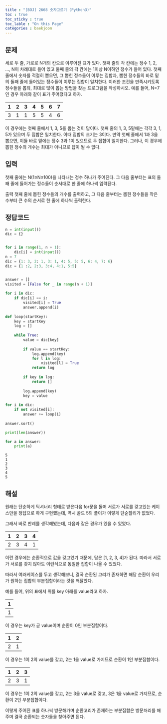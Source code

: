 ```yaml
---
title : "[BOJ] 2668 숫자고르기 (Python3)"
toc : true
toc_sticky : true
toc_lable : "On this Page"
categories : baekjoon
---
```

## 문제
세로 두 줄, 가로로 N개의 칸으로 이루어진 표가 있다. 첫째 줄의 각 칸에는 정수 1, 2, …, N이 차례대로 들어 있고 둘째 줄의 각 칸에는 1이상 N이하인 정수가 들어 있다. 첫째 줄에서 숫자를 적절히 뽑으면, 그 뽑힌 정수들이 이루는 집합과, 뽑힌 정수들의 바로 밑의 둘째 줄에 들어있는 정수들이 이루는 집합이 일치한다. 이러한 조건을 만족시키도록 정수들을 뽑되, 최대로 많이 뽑는 방법을 찾는 프로그램을 작성하시오. 예를 들어, N=7인 경우 아래와 같이 표가 주어졌다고 하자.

|1|2|3|4|5|6|7|
|---|---|---|---|---|---|---|
|3|1|1|5|5|4|6|



이 경우에는 첫째 줄에서 1, 3, 5를 뽑는 것이 답이다. 첫째 줄의 1, 3, 5밑에는 각각 3, 1, 5가 있으며 두 집합은 일치한다. 이때 집합의 크기는 3이다. 만약 첫째 줄에서 1과 3을 뽑으면, 이들 바로 밑에는 정수 3과 1이 있으므로 두 집합이 일치한다. 그러나, 이 경우에 뽑힌 정수의 개수는 최대가 아니므로 답이 될 수 없다.

## 입력
첫째 줄에는 N(1≤N≤100)을 나타내는 정수 하나가 주어진다. 그 다음 줄부터는 표의 둘째 줄에 들어가는 정수들이 순서대로 한 줄에 하나씩 입력된다.

출력
첫째 줄에 뽑힌 정수들의 개수를 출력하고, 그 다음 줄부터는 뽑힌 정수들을 작은 수부터 큰 수의 순서로 한 줄에 하나씩 출력한다.
## 정답코드 


```python
n = int(input())
dic = {}


for i in range(1, n + 1):
    dic[i] = int(input())
n = 7
dic = {1: 3, 2: 1, 3: 1, 4: 5, 5: 5, 6: 4, 7: 6}
dic = {1 :2, 2:3, 3:4, 4:1, 5:5}


answer = []
visited = [False for _ in range(n + 1)]
        
for i in dic:
    if dic[i] == i:
        visited[i] = True
        answer.append(i)
        
def loop(startKey):
    key = startKey
    log = []
    
    while True:
        value = dic[key]
        
        if value == startKey:
            log.append(key)
            for l in log:
                visited[l] = True
            return log
        
        if key in log:
            return []
        
        log.append(key)
        key = value
        
for i in dic:
    if not visited[i]:
        answer += loop(i)
        
answer.sort()

print(len(answer))

for a in answer:
    print(a)

```

    5
    1
    2
    3
    4
    5


## 해설
원래는 단순하게 딕셔너리 형태로 받은다음 for문을 돌며 서로가 서로를 갖고있는 케이스만을 정답으로 하게 구현했는데, 역시 골드 5의 풀이가 이렇게 단순할리가 없었다. 

그래서 바로 반례를 생각해봤는데, 다음과 같은 경우가 있을 수 있었다.

|1|2|3|4|
|---|---|---|---|
|2|3|4|1|

이런 경우에는 순환적으로 값을 갖고있기 때문에, 답은 [1, 2, 3, 4]가 된다. 따라서 서로가 서로를 갖지 않아도 이런식으로 동일한 집합이 나올 수 있었다.

따라서 여러케이스를 두고 생각해보니, 결국 순환된 고리가 존재하면 해당 순환이 우리가 원하는 집합의 부분집합이라는 것을 깨달았다. 

예를 들어, 위의 표에서 위를 key 아래를 value라고 하자.

|1|
|---|
|1|

이 경우는 key가 곧 value이며 순환이 0인 부분집합이다.

|1|2|
|---|---|
|2|1|

이 경우는 1이 2의 value를 갖고, 2는 1을 value로 가지므로 순환이 1인 부분집합이다.

|1|2|3|
|---|---|---|
|2|3|1|

이 경우는 1이 2의 value를 갖고, 2는 3을 value로 갖고, 3은 1을 value로 가지므로, 순환이 2인 부분집합이다.

이렇게 주어진 표를 하나씩 방문해가며 순환고리가 존재하는 부분집합은 방문처리를 해주며 결국 순환되는 숫자들을 찾아주면 된다.



